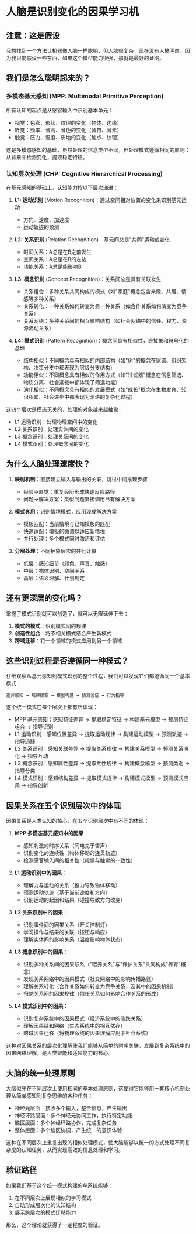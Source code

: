 # 人脑是识别变化的因果学习机

## 注意：这是假设

我想找到一个方法让机器像人脑一样聪明，但人脑很复杂，现在没有人搞明白。因为我只能假设一些东西，如果这个模型能力很强，那就是最好的证明。

## 我们是怎么聪明起来的？

### 多模态基元感知 (MPP: Multimodal Primitive Perception)

所有认知的起点是从感官输入中识别基本单元：

- 视觉：色彩、形状、纹理的变化（物体、边缘）
- 听觉：频率、音高、音色的变化（音符、音素）
- 触觉：压力、温度、质地的变化（触点、纹理）

这是多模态感知的基础，虽然处理的信息类型不同，但处理模式遵循相同的原则：从背景中检测变化，提取稳定特征。

### 认知层次处理 (CHP: Cognitive Hierarchical Processing)

在基元感知的基础上，认知能力按以下层次递进：

1. **L1: 运动识别** (Motion Recognition)：通过空间相对位置的变化来识别基元运动
   - 方向、速度、加速度
   - 运动轨迹的预测

2. **L2: 关系识别** (Relation Recognition)：基元间总是"共同"运动或变化
   - 时间关系：A总是在B之前发生
   - 空间关系：A总是在B的左边
   - 功能关系：A总是能影响B

3. **L3: 概念识别** (Concept Recognition)：关系间总是具有关联发生
   - 关系组合：多种关系共同构成的模式（如"家庭"概念包含亲缘、共居、情感等多种关系）
   - 关系转化：一种关系如何转变为另一种关系（如合作关系如何演变为竞争关系）
   - 关系网络：多种关系间的相互影响结构（如社会网络中的信任、权力、资源流动关系）

4. **L4: 模式识别** (Pattern Recognition)：概念间具有相似性，是抽象和符号化的基础
   - 结构相似：不同概念具有相似的内部结构（如"树"的概念在家谱、组织架构、决策分支中都表现为层级分支结构）
   - 功能相似：不同概念具有相似的作用方式（如"过滤器"概念在信息筛选、物质分离、社会选拔中都体现了筛选功能）
   - 演化相似：不同概念具有相似的发展模式（如"成长"概念在生物发育、知识积累、社会进步中都表现为渐进的复杂化过程）

这四个层次是模态无关的，处理的对象越来越抽象：
- L1 运动识别：处理物理空间中的变化
- L2 关系识别：处理实体间的变化
- L3 概念识别：处理关系间的变化
- L4 模式识别：处理概念间的变化

## 为什么人脑处理速度快？

1. **映射机制**：直接建立输入与输出的关联，跳过中间推理步骤
   - 经验→直觉：重复经历形成快速反应路径
   - 问题→解决方案：类似问题直接调用已有解决方案

2. **模式套用**：识别情境模式，应用现成解决方案
   - 模板匹配：当前情境与已知模板的匹配
   - 快速适配：模板的微调以适应新情境
   - 并行处理：多个模式同时激活和评估

3. **分层处理**：不同抽象层次的并行计算
   - 低层：感知细节（颜色、声音、触感）
   - 中层：物体识别、空间关系
   - 高层：语义理解、计划制定

## 还有更深层的变化吗？

掌握了模式识别就可以创造了，就可以无限延伸下去：

1. **模式的模式**：识别模式间的规律
2. **创造性组合**：将不相关模式结合产生新模式
3. **跨域迁移**：将一个领域的模式应用到另一个领域

## 这些识别过程是否遵循同一种模式？

仔细观察从基元感知到模式识别的整个过程，我们可以发现它们都遵循同一个基本模式：
```
差异感知 → 规律提取 → 模型构建 → 预测验证 → 行为指导
```

这个统一模式在每个层次上都有所体现：
- MPP 基元感知：感知特征差异 → 提取稳定特征 → 构建基元模型 → 预测特征组合 → 指导识别
- L1 运动识别：感知位置差异 → 提取运动规律 → 构建运动模型 → 预测轨迹 → 指导追踪
- L2 关系识别：感知关联差异 → 提取关系规律 → 构建关系模型 → 预测关系演化 → 指导互动
- L3 概念识别：感知属性差异 → 提取共性规律 → 构建概念模型 → 预测类别 → 指导分类
- L4 模式识别：感知结构差异 → 提取模式规律 → 构建模式模型 → 预测模式应用 → 指导创新

## 因果关系在五个识别层次中的体现

因果关系是人类认知的核心，在五个识别层次中有不同的体现：

1. **MPP 多模态基元感知中的因果**：
   - 感知刺激的时序关系（闪电先于雷声）
   - 识别变化的连续性（物体移动的连贯轨迹）
   - 检测感官输入间的相关性（视觉与触觉的一致性）

2. **L1 运动识别中的因果**：
   - 理解力与运动的关系（推力导致物体移动）
   - 预测运动轨迹（基于当前速度和方向）
   - 识别运动的起因和结果（碰撞导致方向改变）

3. **L2 关系识别中的因果**：
   - 识别事件间的因果关系（开关控制灯）
   - 学习操作与结果的关联（按钮与响应）
   - 理解实体间的影响关系（温度影响物体状态）

4. **L3 概念识别中的因果**：
   - 识别多种关系间的因果联系（"喂养关系"与"保护关系"共同构成"养育"概念）
   - 发现关系网络中的因果模式（社交网络中的影响传播路径）
   - 理解关系转化（合作关系如何转变为竞争关系，及其中的因果机制）
   - 归纳关系间的因果规律（信任关系如何影响合作关系的形成）

5. **L4 模式识别中的因果**：
   - 识别复杂系统中的因果模式（经济系统中的涨跌关系）
   - 理解因果链和网络（生态系统中的相互依存）
   - 跨域因果迁移（将物理系统的因果理解应用于社会系统）

这种对因果关系的层次化理解使我们能够从简单的时序关联，发展到复杂系统中的因果网络理解，是人类智能和适应能力的核心。

## 大脑的统一处理原则

大脑似乎在不同层次上使用相同的基本处理原则，这使得它能够用一套核心机制处理从简单感知到复杂思维的各种任务：

- 神经元层面：接收多个输入，整合信息，产生输出
- 神经环路层面：多个神经元协同工作，执行特定功能
- 脑区层面：多个神经环路协作，完成复杂任务
- 整体层面：多个脑区协调，产生统一的意识体验

这种在不同层次上重复出现的相似处理模式，使大脑能够以统一的方式处理不同复杂度的认知任务，从而实现高效的信息处理和学习。

## 验证路径

如果我们基于这个统一模式构建的AI系统能够：
1. 在不同层次上展现相似的学习模式
2. 自动形成层次化的认知结构
3. 展示跨层次的模式迁移能力

那么，这个理论就获得了一定程度的验证。